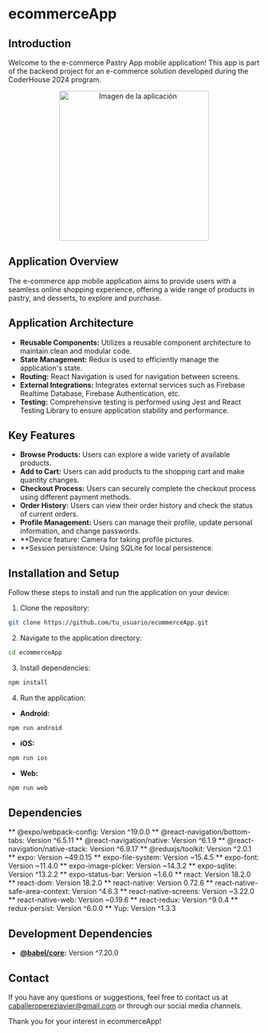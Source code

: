 
# ecommerceApp

## Introduction

Welcome to the e-commerce Pastry App mobile application! This app is part of the backend project for an e-commerce solution developed during the CoderHouse 2024 program.

<p align="center">
    <img
    src="https://www.piesandtacos.com/wp-content/uploads/2023/02/pastries-lemon-curd-mascarpone-5-scaled.jpg"
    alt="Imagen de la aplicación"
    width="300px"
    height="300px"
    align="center"
/>
</p>

## Application Overview

The e-commerce app mobile application aims to provide users with a seamless online shopping experience, offering a wide range of products in pastry, and desserts, to explore and purchase.

## Application Architecture

- **Reusable Components:** Utilizes a reusable component architecture to maintain clean and modular code.
- **State Management:** Redux is used to efficiently manage the application's state.
- **Routing:** React Navigation is used for navigation between screens.
- **External Integrations:** Integrates external services such as Firebase Realtime Database, Firebase Authentication, etc.
- **Testing:** Comprehensive testing is performed using Jest and React Testing Library to ensure application stability and performance.

## Key Features

- **Browse Products:** Users can explore a wide variety of available products.
- **Add to Cart:** Users can add products to the shopping cart and make quantity changes.
- **Checkout Process:** Users can securely complete the checkout process using different payment methods.
- **Order History:** Users can view their order history and check the status of current orders.
- **Profile Management:** Users can manage their profile, update personal information, and change passwords.
- **Device feature: Camera for taking profile pictures.
- **Session persistence: Using SQLite for local persistence.

## Installation and Setup

Follow these steps to install and run the application on your device:

1. Clone the repository:

```bash
git clone https://github.com/tu_usuario/ecommerceApp.git
```

2. Navigate to the application directory:

```bash
cd ecommerceApp
```

3. Install dependencies:

```bash
npm install
```

4. Run the application:

- **Android:**

```bash
npm run android
```

- **iOS:**

```bash
npm run ios
```

- **Web:**

```bash
npm run web
```

## Dependencies

** @expo/webpack-config: Version ^19.0.0
** @react-navigation/bottom-tabs: Version ^6.5.11
** @react-navigation/native: Version ^6.1.9
** @react-navigation/native-stack: Version ^6.9.17
** @reduxjs/toolkit: Version ^2.0.1
** expo: Version ~49.0.15
** expo-file-system: Version ~15.4.5
** expo-font: Version ~11.4.0
** expo-image-picker: Version ~14.3.2
** expo-sqlite: Version ^13.2.2
** expo-status-bar: Version ~1.6.0
** react: Version 18.2.0
** react-dom: Version 18.2.0
** react-native: Version 0.72.6
** react-native-safe-area-context: Version ^4.6.3
** react-native-screens: Version ~3.22.0
** react-native-web: Version ~0.19.6
** react-redux: Version ^9.0.4
** redux-persist: Version ^6.0.0
** Yup: Version ^1.3.3

## Development Dependencies

- **[@babel/core](https://www.npmjs.com/package/@babel/core):** Version ^7.20.0


## Contact

If you have any questions or suggestions, feel free to contact us at caballeroperezjavier@gmail.com or through our social media channels.

Thank you for your interest in ecommerceApp!
```
